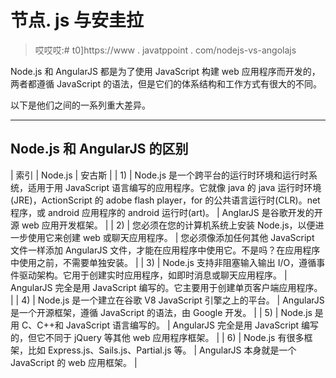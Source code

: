 # 节点. js 与安圭拉

> 哎哎哎:# t0]https://www . javatppoint . com/nodejs-vs-angolajs

Node.js 和 AngularJS 都是为了使用 JavaScript 构建 web 应用程序而开发的，两者都遵循 JavaScript 的语法，但是它们的体系结构和工作方式有很大的不同。

以下是他们之间的一系列重大差异。

* * *

## Node.js 和 AngularJS 的区别

| 索引 | Node.js | 安古斯 |
| 1) | Node.js 是一个跨平台的运行时环境和运行时系统，适用于用 JavaScript 语言编写的应用程序。它就像 java 的 java 运行时环境(JRE)，ActionScript 的 adobe flash player，for 的公共语言运行时(CLR)。net 程序，或 android 应用程序的 android 运行时(art)。 | AnglarJS 是谷歌开发的开源 web 应用开发框架。 |
| 2) | 您必须在您的计算机系统上安装 Node.js，以便进一步使用它来创建 web 或聊天应用程序。 | 您必须像添加任何其他 JavaScript 文件一样添加 AngularJS 文件，才能在应用程序中使用它。不是吗？在应用程序中使用之前，不需要单独安装。 |
| 3) | Node.js 支持非阻塞输入输出 I/O，遵循事件驱动架构。它用于创建实时应用程序，如即时消息或聊天应用程序。 | AngularJS 完全是用 JavaScript 编写的。它主要用于创建单页客户端应用程序。 |
| 4) | Node.js 是一个建立在谷歌 V8 JavaScript 引擎之上的平台。 | AngularJS 是一个开源框架，遵循 JavaScript 的语法，由 Google 开发。 |
| 5) | Node.js 是用 C、C++和 JavaScript 语言编写的。 | AngularJS 完全是用 JavaScript 编写的，但它不同于 jQuery 等其他 web 应用程序框架。 |
| 6) | Node.js 有很多框架，比如 Express.js、Sails.js、Partial.js 等。 | AngularJS 本身就是一个 JavaScript 的 web 应用框架。 |